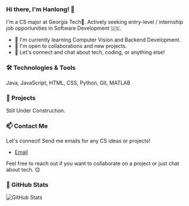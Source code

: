 ### Hi there, I'm Hanlong! 👋

I'm a CS major at Georgia Tech🐝. Actively seeking entry-level / internship job opportunities in Software Development 🇺🇸.

- 🌱 I'm currently learning Computer Vision and Backend Development.
- 👯 I'm open to collaborations and new projects.
- 💬 Let's connect and chat about tech, coding, or anything else!

### 🛠️ Technologies & Tools

Java, JavaScript, HTML, CSS, Python, Git, MATLAB

### 🚀 Projects

Still Under Construction.

### 📫 Contact Me

Let's connect! Send me emails for any CS ideas or projects!

- [Email](mailto:miles.lee23333@gmail.com)

Feel free to reach out if you want to collaborate on a project or just chat about tech. 😊

### 🌟 GitHub Stats

![GitHub Stats](https://github-readme-stats.vercel.app/api?username=hanlongli&show_icons=true&count_private=true)

<!-- Optional: Add additional sections like "Skills," "Certifications," "Languages," etc., as needed. -->

<!-- Optional: You can add custom badges, icons, or additional information based on your preferences. -->

